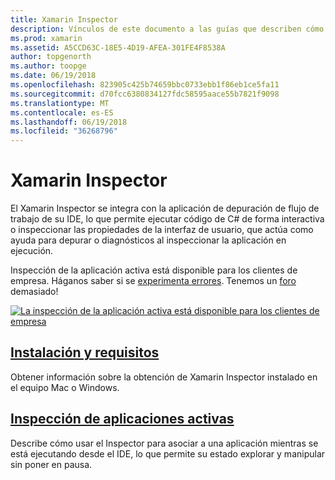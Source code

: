 ```yaml
---
title: Xamarin Inspector
description: Vínculos de este documento a las guías que describen cómo instalar y usar el Xamarin Inspector para explorar y depurar aplicaciones.
ms.prod: xamarin
ms.assetid: A5CCD63C-18E5-4D19-AFEA-301FE4F8538A
author: topgenorth
ms.author: toopge
ms.date: 06/19/2018
ms.openlocfilehash: 823905c425b74659bbc0733ebb1f86eb1ce5fa11
ms.sourcegitcommit: d70fcc6380834127fdc58595aace55b7821f9098
ms.translationtype: MT
ms.contentlocale: es-ES
ms.lasthandoff: 06/19/2018
ms.locfileid: "36268796"
---
```

# <a name="xamarin-inspector"></a>Xamarin Inspector

El Xamarin Inspector se integra con la aplicación de depuración de flujo de trabajo de su IDE, lo que permite ejecutar código de C# de forma interactiva o inspeccionar las propiedades de la interfaz de usuario, que actúa como ayuda para depurar o diagnósticos al inspeccionar la aplicación en ejecución.

Inspección de la aplicación activa está disponible para los clientes de empresa. Háganos saber si se [experimenta errores](~/tools/inspector/install.md#reporting-bugs). Tenemos un [foro](https://forums.xamarin.com/categories/inspector) demasiado!

[![](images/interactive-1.0.0-bike-inspect-3d-small.png "La inspección de la aplicación activa está disponible para los clientes de empresa")](images/interactive-1.0.0-bike-inspect-3d.png#lightbox)

## <a name="installation-and-requirementstoolsinspectorinstallmd"></a>[Instalación y requisitos](~/tools/inspector/install.md)

Obtener información sobre la obtención de Xamarin Inspector instalado en el equipo Mac o Windows.

## <a name="inspecting-live-applicationstoolsinspectorinspectmd"></a>[Inspección de aplicaciones activas](~/tools/inspector/inspect.md)

Describe cómo usar el Inspector para asociar a una aplicación mientras se está ejecutando desde el IDE, lo que permite su estado explorar y manipular sin poner en pausa.


